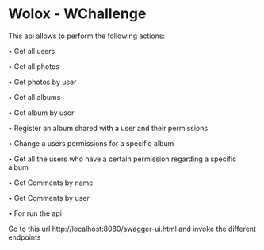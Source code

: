 # Wolox - WChallenge


This api allows to perform the following actions:

•	Get all users

•	Get all photos

•	Get photos by user

•	Get all albums

•	Get album by user

•	Register an album shared with a user and their permissions

•	Change a users permissions for a specific album

•	Get all the users who have a certain permission regarding a specific album

•	Get Comments by name

•	Get Comments by user


•	For run the api

Go to this url http://localhost:8080/swagger-ui.html and invoke the different endpoints
